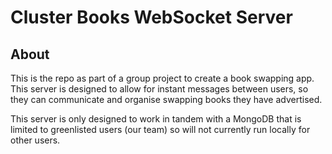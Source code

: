 # Cluster Books WebSocket Server

## About

This is the repo as part of a group project to create a book swapping app. This server is designed to allow for instant messages between users, so they can communicate and organise swapping books they have advertised.

This server is only designed to work in tandem with a MongoDB that is limited to greenlisted users (our team) so will not currently run locally for other users.
